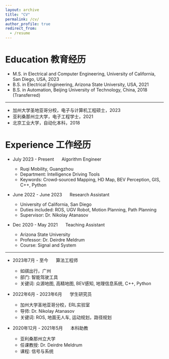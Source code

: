```yaml
---
layout: archive
title: "CV"
permalink: /cv/
author_profile: true
redirect_from:
  - /resume
---
```


Education 教育经历
======
* M.S. in Electrical and Computer Engineering, University of California, San Diego, USA, 2023
* B.S. in Electrical Engineering, Arizona State University, USA, 2021
* B.S. in Automation, Beijing University of Technology, China, 2018 (Transferred)
---
* 加州大学圣地亚哥分校，电子与计算机工程硕士，2023
* 亚利桑那州立大学，电子工程学士，2021
* 北京工业大学，自动化本科，2018


Experience 工作经历
======
<!-- [Shusen Lin's Resume](/files/Shusen_Resume.pdf) -->
* July 2023 - Present $\quad$ Algorithm Engineer
  * Ruqi Mobility, Guangzhou
  * Department: Intelligence Driving Tools
  * Keywords: Crowd-sourced Mapping, HD Map, BEV Perception, GIS, C++, Python

* June 2022 - June 2023 $\quad$ Research Assistant
  * University of California, San Diego
  * Duties included: ROS, UGV Robot, Motion Planning, Path Planning
  * Supervisor: Dr. Nikolay Atanasov

* Dec 2020 - May 2021 $\quad$ Teaching Assistant
  * Arizona State University
  * Professor: Dr. Deirdre Meldrum
  * Course: Signal and System 

---

* 2023年7月 - 至今 $\quad$ 算法工程师
  * 如祺出行，广州
  * 部门: 智能驾驶工具
  * 关键词: 众源地图, 高精地图, BEV感知, 地理信息系统, C++, Python

* 2022年6月 - 2023年6月 $\quad$ 学生研究员
  * 加州大学圣地亚哥分校，ERL实验室
  * 导师: Dr. Nikolay Atanasov
  * 关键词: ROS, 地面无人车, 运动规划，路径规划

* 2020年12月 - 2021年5月 $\quad$ 本科助教
  * 亚利桑那州立大学
  * 任课教授: Dr. Deirdre Meldrum
  * 课程: 信号与系统

<!-- Publications
======
  <ul>{% for post in site.publications %}
    {% include archive-single-cv.html %}
  {% endfor %}</ul> -->
  
<!-- Talks
======
  <ul>{% for post in site.talks %}
    {% include archive-single-talk-cv.html %}
  {% endfor %}</ul>
  
Teaching
======
  <ul>{% for post in site.teaching %}
    {% include archive-single-cv.html %}
  {% endfor %}</ul>
  
Service and leadership
======
* Currently signed in to 43 different slack teams -->
